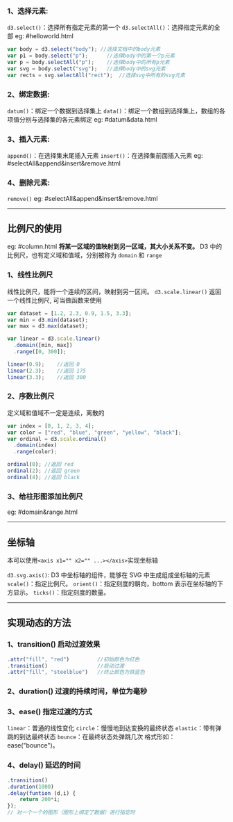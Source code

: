### 1、选择元素: 
`d3.select()`：选择所有指定元素的第一个
`d3.selectAll()`：选择指定元素的全部
eg: #helloworld.html

```js
var body = d3.select("body"); //选择文档中的body元素
var p1 = body.select("p");      //选择body中的第一个p元素
var p = body.selectAll("p");    //选择body中的所有p元素
var svg = body.select("svg");   //选择body中的svg元素
var rects = svg.selectAll("rect");  //选择svg中所有的svg元素
```

### 2、绑定数据: 
`datum()`：绑定一个数据到选择集上
`data()`：绑定一个数组到选择集上，数组的各项值分别与选择集的各元素绑定
eg: #datum&data.html

### 3、插入元素:
`append()`：在选择集末尾插入元素
`insert()`：在选择集前面插入元素
eg: #selectAll&append&insert&remove.html

### 4、删除元素:
`remove()`
eg: #selectAll&append&insert&remove.html

-----------------
## 比例尺的使用
eg: #column.html
**将某一区域的值映射到另一区域，其大小关系不变。**
D3 中的比例尺，也有定义域和值域，分别被称为 `domain` 和 `range`

### 1、线性比例尺
线性比例尺，能将一个连续的区间，映射到另一区间。
`d3.scale.linear()` 返回一个线性比例尺, 可当做函数来使用
```js
var dataset = [1.2, 2.3, 0.9, 1.5, 3.3];
var min = d3.min(dataset);
var max = d3.max(dataset);

var linear = d3.scale.linear()
  .domain([min, max])
  .range([0, 300]);

linear(0.9);    //返回 0
linear(2.3);    //返回 175
linear(3.3);    //返回 300
```

###  2、序数比例尺
定义域和值域不一定是连续，离散的
```js
var index = [0, 1, 2, 3, 4];
var color = ["red", "blue", "green", "yellow", "black"];
var ordinal = d3.scale.ordinal()
  .domain(index)
  .range(color);

ordinal(0); //返回 red
ordinal(2); //返回 green
ordinal(4); //返回 black
```

### 3、给柱形图添加比例尺
eg: #domain&range.html

-----------------
## 坐标轴
本可以使用`<axis x1="" x2="" ...></axis>`实现坐标轴

`d3.svg.axis()`: D3 中坐标轴的组件，能够在 SVG 中生成组成坐标轴的元素
`scale()`：指定比例尺。
`orient()`：指定刻度的朝向，bottom 表示在坐标轴的下方显示。
`ticks()`：指定刻度的数量。

-----------------
## 实现动态的方法
### 1、transition() 启动过渡效果
```js
.attr("fill", "red")         //初始颜色为红色
.transition()                //启动过渡
.attr("fill", "steelblue")   //终止颜色为铁蓝色
```

### 2、duration() 过渡的持续时间，单位为毫秒
### 3、ease() 指定过渡的方式
`linear`：普通的线性变化
`circle`：慢慢地到达变换的最终状态
`elastic`：带有弹跳的到达最终状态
`bounce`：在最终状态处弹跳几次
格式形如： ease("bounce")。

### 4、delay()  延迟的时间
```js 
.transition()
.duration(1000)
.delay(funtion (d,i) {
    return 200*i;
});
// 对一个一个的图形（图形上绑定了数据）进行指定时
```

